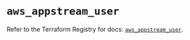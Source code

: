 # `aws_appstream_user`

Refer to the Terraform Registry for docs: [`aws_appstream_user`](https://registry.terraform.io/providers/hashicorp/aws/5.73.0/docs/resources/appstream_user).
